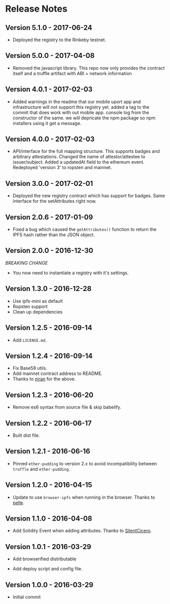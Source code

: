 # Release Notes #

## Version 5.1.0 - 2017-06-24
* Deployed the registry to the Rinkeby testnet.

## Version 5.0.0 - 2017-04-08

* Removed the javascript library. This repo now only provides the contract itself and a truffle artifact with ABI + network information

## Version 4.0.1 - 2017-02-03

* Added warnings in the readme that our mobile uport app and infrastructure will not support this registry yet. added a tag to the commit that does work with out mobile app. console log from the constructor of the same. we will depricate the npm package so npm installers using it get a message.

## Version 4.0.0 - 2017-02-03

* API/interface for the full mapping structure. This supports badges and arbitrary attestations. Changed the name of attestor/attestee to issuer/subject. Added a updatedAt field to the ethereum event. Redeployed 'version 3' to ropsten and mainnet.

## Version 3.0.0 - 2017-02-01

* Deployed the new registry contract which has support for badges. Same interface for the setAttributes right now.

## Version 2.0.6 - 2017-01-09

* Fixed a bug which caused the `getAttributes()` function to return the IPFS hash rather than the JSON object.

## Version 2.0.0 - 2016-12-30

*BREAKING CHANGE*

* You now need to instantiate a registry with it's settings.

## Version 1.3.0 - 2016-12-28

* Use ipfs-mini as default
* Ropsten support
* Clean up dependencies

## Version 1.2.5 - 2016-09-14 ##

* Add `LICENSE.md`.

## Version 1.2.4 - 2016-09-14 ##

* Fix Base58 utils.
* Add mainnet contract address to README.
* Thanks to [niran](https://github.com/niran) for the above.

## Version 1.2.3 - 2016-06-20 ##

* Remove es6 syntax from source file & skip babelify.

## Version 1.2.2 - 2016-06-17 ##

* Built dist file.

## Version 1.2.1 - 2016-06-16 ##

* Pinned `ether-pudding` to version 2.x to avoid incompatibility between `truffle` and `ether-pudding`.

## Version 1.2.0 - 2016-04-15 ##

* Update to use `browser-ipfs` when running in the browser. Thanks to [pelle](https://github.com/pelle).

## Version 1.1.0 - 2016-04-08 ##

* Add Solidity Event when adding attributes. Thanks to [SilentCicero](https://github.com/SilentCicero).

## Version 1.0.1 - 2016-03-29 ##

* Add browserified distributable

* Add deploy script and config file.

## Version 1.0.0 - 2016-03-29 ##

* Initial commit
